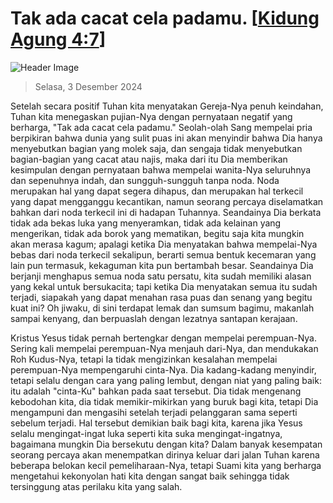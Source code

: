 
# Tak ada cacat cela padamu. [[Kidung Agung 4:7](http://alkitab.sabda.org/?Kidung%20Agung%204:7)]

![Header Image](https://alkitab.app/slice/sunrise.jpg)

> Selasa, 3 Desember 2024

Setelah secara positif Tuhan kita menyatakan Gereja-Nya penuh keindahan, Tuhan kita menegaskan pujian-Nya dengan pernyataan negatif yang berharga, "Tak ada cacat cela padamu." Seolah-olah Sang mempelai pria berpikiran bahwa dunia yang sulit puas ini akan menyindir bahwa Dia hanya menyebutkan bagian yang molek saja, dan sengaja tidak menyebutkan bagian-bagian yang cacat atau najis, maka dari itu Dia memberikan kesimpulan dengan pernyataan bahwa mempelai wanita-Nya seluruhnya dan sepenuhnya indah, dan sungguh-sungguh tanpa noda. Noda merupakan hal yang dapat segera dihapus, dan merupakan hal terkecil yang dapat mengganggu kecantikan, namun seorang percaya diselamatkan bahkan dari noda terkecil ini di hadapan Tuhannya. Seandainya Dia berkata tidak ada bekas luka yang menyeramkan, tidak ada kelainan yang mengerikan, tidak ada borok yang mematikan, begitu saja kita mungkin akan merasa kagum; apalagi ketika Dia menyatakan bahwa mempelai-Nya bebas dari noda terkecil sekalipun, berarti semua bentuk kecemaran yang lain pun termasuk, kekaguman kita pun bertambah besar. Seandainya Dia berjanji menghapus semua noda satu persatu, kita sudah memiliki alasan yang kekal untuk bersukacita; tapi ketika Dia menyatakan semua itu sudah terjadi, siapakah yang dapat menahan rasa puas dan senang yang begitu kuat ini? Oh jiwaku, di sini terdapat lemak dan sumsum bagimu, makanlah sampai kenyang, dan berpuaslah dengan lezatnya santapan kerajaan.

Kristus Yesus tidak pernah bertengkar dengan mempelai perempuan-Nya. Sering kali mempelai perempuan-Nya menjauh dari-Nya, dan mendukakan Roh Kudus-Nya, tetapi Ia tidak mengizinkan kesalahan mempelai perempuan-Nya mempengaruhi cinta-Nya. Dia kadang-kadang menyindir, tetapi selalu dengan cara yang paling lembut, dengan niat yang paling baik: itu adalah "cinta-Ku" bahkan pada saat tersebut. Dia tidak mengenang kebodohan kita, dia tidak memikir-mikirkan yang buruk bagi kita, tetapi Dia mengampuni dan mengasihi setelah terjadi pelanggaran sama seperti sebelum terjadi. Hal tersebut demikian baik bagi kita, karena jika Yesus selalu mengingat-ingat luka seperti kita suka mengingat-ingatnya, bagaimana mungkin Dia bersekutu dengan kita? Dalam banyak kesempatan seorang percaya akan menempatkan dirinya keluar dari jalan Tuhan karena beberapa belokan kecil pemeliharaan-Nya, tetapi Suami kita yang berharga mengetahui kekonyolan hati kita dengan sangat baik sehingga tidak tersinggung atas perilaku kita yang salah.
    